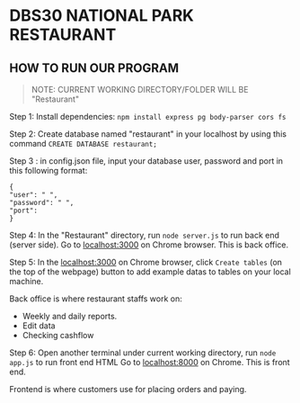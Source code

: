 # DBS30 NATIONAL PARK RESTAURANT 
## HOW TO RUN OUR PROGRAM

>NOTE: CURRENT WORKING DIRECTORY/FOLDER WILL BE "Restaurant"

Step 1: Install dependencies:
`npm install express pg body-parser cors fs`

Step 2: Create database named "restaurant" in your localhost by using this command
`CREATE DATABASE restaurant;`

Step 3 : in config.json file, input your database user, password and port in this following format:
```
{
"user": " ",
"password": " ",
"port":
}
```

Step 4: In the "Restaurant" directory, run `node server.js` to run back end (server side).
Go to [localhost:3000](localhost:3000) on Chrome browser. This is back office.

Step 5: In the  [localhost:3000](localhost:3000) on Chrome browser, click `Create tables` (on the top of the webpage) button to add example datas to tables on your local machine.

Back office is where restaurant staffs work on:
- Weekly and daily reports. 
- Edit data
- Checking cashflow

Step 6: Open another terminal under current working directory, run `node app.js` to run front end HTML
Go to  [localhost:8000](localhost:8000) on Chrome. This is front end.

Frontend is where customers use for placing orders and paying.








